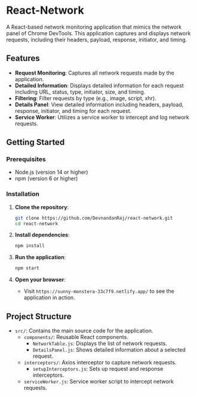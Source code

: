 # React-Network

A React-based network monitoring application that mimics the network panel of Chrome DevTools. This application captures and displays network requests, including their headers, payload, response, initiator, and timing.

## Features

- **Request Monitoring**: Captures all network requests made by the application.
- **Detailed Information**: Displays detailed information for each request including URL, status, type, initiator, size, and timing.
- **Filtering**: Filter requests by type (e.g., image, script, xhr).
- **Details Panel**: View detailed information including headers, payload, response, initiator, and timing for each request.
- **Service Worker**: Utilizes a service worker to intercept and log network requests.

## Getting Started

### Prerequisites

- Node.js (version 14 or higher)
- npm (version 6 or higher)

### Installation

1. **Clone the repository**:
    ```bash
    git clone https://github.com/DevnandanRaj/react-network.git
    cd react-network
    ```

2. **Install dependencies**:
    ```bash
    npm install
    ```

3. **Run the application**:
    ```bash
    npm start
    ```

4. **Open your browser**:
    - Visit `https://sunny-monstera-33c7f9.netlify.app/` to see the application in action.

## Project Structure

- `src/`: Contains the main source code for the application.
  - `components/`: Reusable React components.
    - `NetworkTable.js`: Displays the list of network requests.
    - `DetailsPanel.js`: Shows detailed information about a selected request.
  - `interceptors/`: Axios interceptor to capture network requests.
    - `setupInterceptors.js`: Sets up request and response interceptors.
  - `serviceWorker.js`: Service worker script to intercept network requests.
